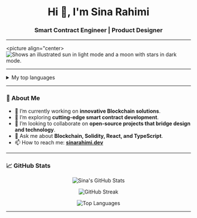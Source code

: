<!--
**Banksy-said-hi/Banksy-said-hi** is a ✨ _special_ ✨ repository because its `README.md` (this file) appears on your GitHub profile.

Here are some ideas to get you started:

- 🔭 I’m currently working on ...
- 🌱 I’m currently learning ...
- 👯 I’m looking to collaborate on ...
- 🤔 I’m looking for help with ...
- 💬 Ask me about ...
- 📫 How to reach me: ...
- 😄 Pronouns: ...
- ⚡ Fun fact: ...
-->

<h1 align="center">Hi 👋, I'm Sina Rahimi</h1>
<h3 align="center">Smart Contract Engineer | Product Designer</h3>

---

<picture align="center>
  <source media="(prefers-color-scheme: dark)" srcset="https://user-images.githubusercontent.com/25423296/163456776-7f95b81a-f1ed-45f7-b7ab-8fa810d529fa.png">
  <source media="(prefers-color-scheme: light)" srcset="https://user-images.githubusercontent.com/25423296/163456779-a8556205-d0a5-45e2-ac17-42d089e3c3f8.png">
  <img alt="Shows an illustrated sun in light mode and a moon with stars in dark mode." src="https://user-images.githubusercontent.com/25423296/163456779-a8556205-d0a5-45e2-ac17-42d089e3c3f8.png">
</picture>

---

<details>
<summary>My top languages</summary>

| Rank | Languages |
|-----:|-----------|
|     1| JavaScript|
|     2| Python    |
|     3| SQL       |

</details>

---

### 🧠 About Me

- 🔭 I’m currently working on **innovative Blockchain solutions**.
- 🌱 I’m exploring **cutting-edge smart contract development**.
- 👯 I’m looking to collaborate on **open-source projects that bridge design and technology**.
- 💬 Ask me about **Blockchain, Solidity, React, and TypeScript**.
- 📫 How to reach me: **[sinarahimi.dev](https://sinarahimi.dev)**

---

### 📈 GitHub Stats

<p align="center">
  <img src="https://github-readme-stats.vercel.app/api?username=sinarahimi&show_icons=true&theme=radical" alt="Sina's GitHub Stats" />
</p>

<p align="center">
  <img src="https://github-readme-streak-stats.herokuapp.com/?user=sinarahimi&theme=radical" alt="GitHub Streak" />
</p>

<p align="center">
  <img src="https://github-readme-stats.vercel.app/api/top-langs/?username=sinarahimi&layout=compact&theme=radical" alt="Top Languages" />
</p>

---
